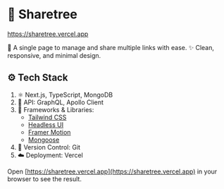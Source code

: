 # 🌱 Sharetree
https://sharetree.vercel.app  

📌 A single page to manage and share multiple links with ease.
✨ Clean, responsive, and minimal design.

## ⚙️ Tech Stack
1. ⚛️ Next.js, TypeScript, MongoDB  
2. 🔗 API: GraphQL, Apollo Client  
3. 🎨 Frameworks & Libraries:  
   - [Tailwind CSS](https://tailwindcss.com/)  
   - [Headless UI](https://headlessui.com/)  
   - [Framer Motion](https://motion.dev/)  
   - [Mongoose](https://mongoosejs.com/)  
4. 📂 Version Control: Git  
5. ☁️ Deployment: Vercel 

Open [https://sharetree.vercel.app](https://sharetree.vercel.app) in your browser to see the result.  
